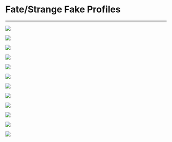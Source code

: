 # Fate/Strange Fake Profiles  
  
---  
  
![](https://i.imgur.com/qA3ca7l.jpeg)  
  
![](https://i.imgur.com/WZ2SXsn.jpeg)  
  
![](https://i.imgur.com/7cqDnyZ.jpeg)  
  
![](https://i.imgur.com/MCT2va4.jpeg)  
  
![](https://i.imgur.com/Av1iEYE.png)  
  
![](https://i.imgur.com/FnHA8EF.png)  
  
![](https://i.imgur.com/5DWBUCv.png)  
  
![](https://i.imgur.com/oLaieQB.png)  
  
![](https://i.imgur.com/kpYcxZa.png)  
  
![](https://i.imgur.com/phkdV9K.png)  
  
![](https://i.imgur.com/11Gq26x.png)  
  
![](https://i.imgur.com/oJYHQE7.png)  